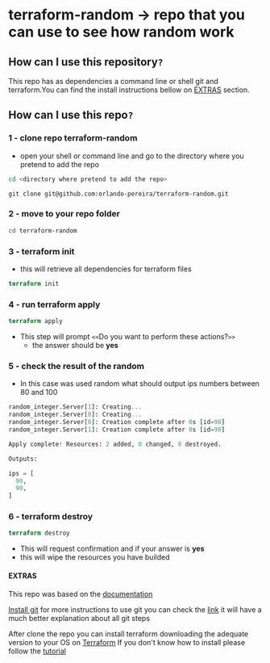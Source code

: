 # terraform-random -> repo that you can use to see how random work

## How can I use this repository`?`

This repo has as dependencies a command line or shell git and terraform.You can find the install instructions bellow on [EXTRAS](#extras) section.

## How can I use this repo`?`

### 1 - clone repo terraform-random

- open your shell or command line and go to the directory where you pretend to add the repo

```bash
cd <directory where pretend to add the repo>
```

```git
git clone git@github.com:orlando-pereira/terraform-random.git
```

### 2 - move to your repo folder

```bash
cd terraform-random
```

### 3 - terraform init

- this will retrieve all dependencies for terraform files

```terraform
terraform init
```

### 4 - run terraform apply

```terraform
terraform apply
```

- This step will prompt `<<`Do you want to perform these actions?`>>`
  - the answer should be **yes**

### 5 - check the result of the random

- In this case was used random what should output ips numbers between 80 and 100

```terraform
random_integer.Server[1]: Creating...
random_integer.Server[0]: Creating...
random_integer.Server[0]: Creation complete after 0s [id=90]
random_integer.Server[1]: Creation complete after 0s [id=90]

Apply complete! Resources: 2 added, 0 changed, 0 destroyed.

Outputs:

ips = [
  90,
  90,
]
```

### 6 - terraform destroy

```terraform
terraform destroy
```

- This will request confirmation and if your answer is **yes**
- this will wipe the resources you have builded
  
#### EXTRAS

This repo was based on the [documentation](https://www.terraform.io/docs/providers/random/index.html)

[Install git](https://gist.github.com/derhuerst/1b15ff4652a867391f03#file-intro-md)
for more instructions to use git you can check the [link](https://rogerdudler.github.io/git-guide/) it will have a much better explanation about all git steps

After clone the repo you can install terraform downloading the adequate version to your OS on [Terraform](https://www.terraform.io/downloads.html)
If you don't know how to install please follow the [tutorial](https://learn.hashicorp.com/terraform/getting-started/install.html)
